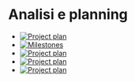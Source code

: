 # Analisi e planning

* [![Project plan](https://img.shields.io/badge/GitHub-Project%20Plan%20Analisi-informational)](https://github.com/orgs/creative-hub-taass/projects/3)
* [![Milestones](https://img.shields.io/badge/GitHub-Milestones%20Analisi-informational)](https://github.com/creative-hub-taass/analisi/milestones?direction=asc&sort=due_date)
* [![Project plan](https://img.shields.io/badge/GitHub-Project%20Plan%20Back--end-informational)](https://github.com/orgs/creative-hub-taass/projects/4)
* [![Project plan](https://img.shields.io/badge/GitHub-Project%20Plan%20Front--end-informational)](https://github.com/orgs/creative-hub-taass/projects/5)
* [![Project plan](https://img.shields.io/badge/GitHub-Project%20Plan%20Android-informational)](https://github.com/orgs/creative-hub-taass/projects/6)


